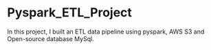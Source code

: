 # Pyspark_ETL_Project
In this project, I built an ETL data pipeline using pyspark, AWS S3 and Open-source database MySql.
